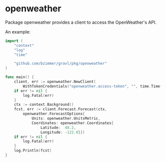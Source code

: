 # openweather

Package openweather provides a client to access the OpenWeather's API.

An example:

```go
import (
	"context"
	"log"
	"time"

	"github.com/bzimmer/gravl/pkg/openweather"
)

func main() {
	client, err := openweather.NewClient(
		WithTokenCredentials("openweather.access-token", "", time.Time{}))
	if err != nil {
		log.Fatal(err)
	}
	ctx := context.Background()
	fcst, err := client.Forecast.Forecast(ctx,
		openweather.ForecastOptions{
			Units: openweather.UnitsMetric,
			Coordinates: openweather.Coordinates{
				Latitude:  48.2,
				Longitude: -122.8}})
	if err != nil {
		log.Fatal(err)
	}
	log.Println(fcst)
}
```
